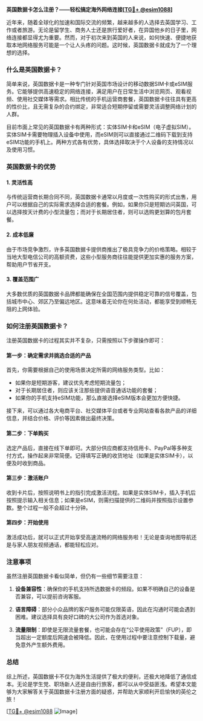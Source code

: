 **英国数据卡怎么注册？——轻松搞定海外网络连接[[TG💪+ @esim1088](https://t.me/s/esim1088)]**

近年来，随着全球化的加速和国际交流的频繁，越来越多的人选择去英国学习、工作或者旅游。无论是留学生、商务人士还是旅行爱好者，在异国他乡的日子里，网络连接都显得尤为重要。然而，对于初次来到英国的人来说，如何快速、便捷地获取本地网络服务可能是一个让人头疼的问题。这时候，英国数据卡就成为了一个理想的选择。

### 什么是英国数据卡？

简单来说，英国数据卡是一种专门针对英国市场设计的移动数据SIM卡或eSIM服务。它能够提供高速稳定的网络连接，满足用户在日常生活中浏览网页、观看视频、使用社交媒体等需求。相比传统的手机运营商套餐，英国数据卡往往具有更高的性价比，且无需复杂的合约绑定，非常适合短期停留或需要灵活调整网络计划的人群。

目前市面上常见的英国数据卡有两种形式：实体SIM卡和eSIM（电子虚拟SIM）。实体SIM卡需要物理插入设备中使用，而eSIM则可以直接通过二维码下载到支持eSIM功能的手机上。两种方式各有优势，具体选择取决于个人设备的支持情况以及使用习惯。

### 英国数据卡的优势

#### 1. 灵活性高
与传统运营商长期合同不同，英国数据卡通常以月度或一次性购买的形式出售，用户可以根据自己的实际需求选择合适的套餐。例如，如果你只是短期访问英国，可以选择按天计费的小型流量包；而对于长期居住者，则可以选购更划算的包月套餐。

#### 2. 成本低廉
由于市场竞争激烈，许多英国数据卡提供商推出了极具竞争力的价格策略。相较于当地大型电信公司的高额资费，这些小型服务商往往能提供更加实惠的服务方案，帮助用户节省开支。

#### 3. 覆盖范围广
大多数优质的英国数据卡品牌都能确保在全国范围内提供稳定可靠的信号覆盖，包括城市中心、郊区乃至偏远地区。这意味着无论你在何处活动，都能享受到顺畅无阻的上网体验。

### 如何注册英国数据卡？

注册英国数据卡的过程其实并不复杂，只需按照以下步骤操作即可：

#### 第一步：确定需求并挑选合适的产品
首先，你需要根据自己的使用场景决定所需的网络服务类型。比如：
- 如果你是短期游客，建议优先考虑短期流量包；
- 对于长期居住者，则应该关注那些提供语音通话功能的套餐；
- 如果你的手机支持eSIM功能，那么直接选择eSIM版本会更加方便快捷。

接下来，可以通过各大电商平台、社交媒体平台或者专业网站查看各款产品的详细信息，并结合价格、评价等因素做出最终决策。

#### 第二步：下单购买
选定产品后，直接在线下单即可。大部分供应商都支持信用卡、PayPal等多种支付方式，操作起来非常简便。记得填写正确的收货地址（如果是实体SIM卡），以便及时收到商品。

#### 第三步：激活账户
收到卡片后，按照说明书上的指引完成激活流程。如果是实体SIM卡，插入手机后按照提示输入相关信息；如果是eSIM，则需扫描提供的二维码并按照指示设置参数。整个过程一般不会超过十分钟。

#### 第四步：开始使用
激活成功后，就可以正式开始享受高速流畅的网络服务啦！无论是查询地图导航还是与家人朋友视频通话，都能轻松应对。

### 注意事项

虽然注册英国数据卡看似简单，但仍有一些细节需要注意：

1. **设备兼容性**：确保你的手机支持所选数据卡的频段。如果不明确自己的设备是否兼容，可以提前咨询客服。
   
2. **语言障碍**：部分小众品牌的客户服务可能仅限英语，因此在沟通时可能会遇到困难。建议选择具有良好口碑的大公司作为首选对象。

3. **流量限制**：即使是无限流量套餐，也可能会存在“公平使用政策”（FUP），即当超出一定额度后网速会被降低。因此，在使用过程中要注意控制下载量，避免意外产生额外费用。

### 总结

综上所述，英国数据卡不仅为海外生活提供了极大的便利，还极大地降低了通信成本。无论是学生党、职场新人还是自由行旅客，都可以从中受益匪浅。希望本文能够为大家解答关于英国数据卡注册方面的疑惑，并帮助大家顺利开启愉快的英伦之旅！

[[TG💪+ @esim1088](https://t.me/s/esim1088) ![Image](https://i.postimg.cc/4NQfJmqS/Snipaste-2025-05-13-00-14-12.png)]